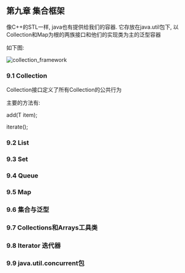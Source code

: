 

## 第九章 集合框架 

像C++的STL一样, java也有提供给我们的容器. 它存放在java.util包下, 以Collection和Map为根的两族接口和他们的实现类为主的泛型容器

如下图:

![collection_framework](./imgs/09/collection_frame.png)

### 9.1 Collection

Collection接口定义了所有Collection的公共行为

主要的方法有:

add(T item);

iterate();



### 9.2 List

### 9.3 Set

### 9.4 Queue

### 9.5 Map

### 9.6 集合与泛型

### 9.7 Collections和Arrays工具类


### 9.8 Iterator 迭代器

### 9.9 java.util.concurrent包